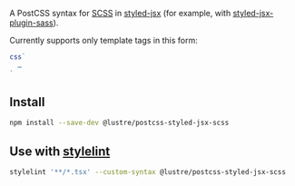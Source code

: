 A PostCSS syntax for [SCSS][] in [styled-jsx][] (for example, with [styled-jsx-plugin-sass][]).

Currently supports only template tags in this form:

```js
css`
  …
`
```


## Install

```sh
npm install --save-dev @lustre/postcss-styled-jsx-scss
```


## Use with [stylelint][]

```sh
stylelint '**/*.tsx' --custom-syntax @lustre/postcss-styled-jsx-scss
```


[SCSS]: https://sass-lang.com/
[styled-jsx]: https://github.com/vercel/styled-jsx
[styled-jsx-plugin-sass]: https://github.com/giuseppeg/styled-jsx-plugin-sass
[stylelint]: https://stylelint.io/
